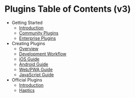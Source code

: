 # Plugins Table of Contents (v3)

* Getting Started
  * [Introduction](index.md)
  * [Community Plugins](community.md)
  * [Enterprise Plugins](enterprise.md)
* Creating Plugins
  * [Overview](creating-plugins.md)
  * [Development Workflow](workflow.md)
  * [iOS Guide](ios.md)
  * [Android Guide](android.md)
  * [Web/PWA Guide](web.md)
  * [JavaScript Guide](js.md)
* Official Plugins
  * [Introduction](../apis/index.md)
  * [Haptics](../apis/haptics/index.md)
